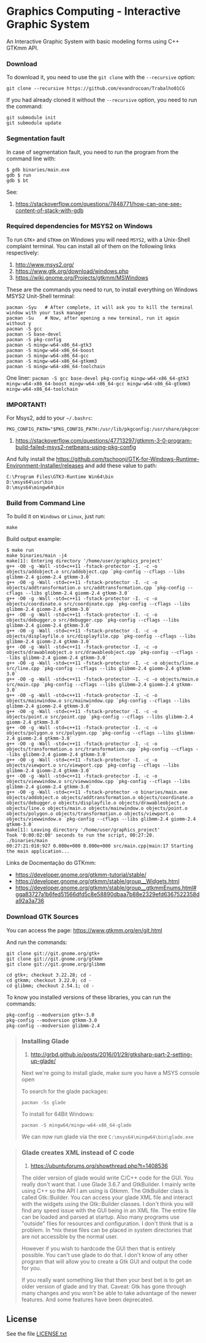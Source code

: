 # Graphics Computing - Interactive Graphic System

An Interactive Graphic System with basic modeling forms using C++ GTKmm API.


### Download

To download it, you need to use the `git clone` with the `--recursive` option:
```
git clone --recursive https://github.com/evandrocoan/Trabalho01CG
```

If you had already cloned it without the `--recursive` option, you need to run the command:
```
git submodule init
git submodule update
```


### Segmentation fault

In case of segmentation fault, you need to run the program from the command line with:
```
$ gdb binaries/main.exe
gdb $ run
gdb $ bt
```

See:

1. https://stackoverflow.com/questions/7848771/how-can-one-see-content-of-stack-with-gdb


### Required dependencies for MSYS2 on Windows

To run `GTK+` and `GTKmm` on Windows you will need `MSYS2`,
with a Unix-Shell complaint terminal.
You can install all of them on the following links respectively:
1. http://www.msys2.org/
1. https://www.gtk.org/download/windows.php
1. https://wiki.gnome.org/Projects/gtkmm/MSWindows

These are the commands you need to run,
to install everything on Windows MSYS2 Unit-Shell terminal:
```
pacman -Syu   # After complete, it will ask you to kill the terminal window with your task manager
pacman -Su    # Now, after opening a new terminal, run it again without y
pacman -S gcc
pacman -S base-devel
pacman -S pkg-config
pacman -S mingw-w64-x86_64-gtk3
pacman -S mingw-w64-x86_64-boost
pacman -S mingw-w64-x86_64-gcc
pacman -S mingw-w64-x86_64-gtkmm3
pacman -S mingw-w64-x86_64-toolchain
```
One liner:
`
pacman -S gcc base-devel pkg-config mingw-w64-x86_64-gtk3 mingw-w64-x86_64-boost mingw-w64-x86_64-gcc mingw-w64-x86_64-gtkmm3 mingw-w64-x86_64-toolchain
`

### IMPORTANT!

For Msys2, add to your `~/.bashrc`:
```
PKG_CONFIG_PATH="$PKG_CONFIG_PATH:/usr/lib/pkgconfig:/usr/share/pkgconfig:/lib/pkgconfig:/mingw64/lib/pkgconfig"
```
1. https://stackoverflow.com/questions/47713297/gtkmm-3-0-program-build-failed-msys2-netbeans-using-pkg-config

And fully install the https://github.com/tschoonj/GTK-for-Windows-Runtime-Environment-Installer/releases and add these value to path:
```
C:\Program Files\GTK3-Runtime Win64\bin
D:\msys64\usr\bin
D:\msys64\mingw64\bin
```


### Build from Command Line

To build it on `Windows` or `Linux`, just run:
```
make
```

Build output example:
```
$ make run
make binaries/main -j4
make[1]: Entering directory '/home/user/graphics_project'
g++ -O0 -g -Wall -std=c++11 -fstack-protector -I. -c -o objects/addobject.o src/addobject.cpp `pkg-config --cflags --libs glibmm-2.4 giomm-2.4 gtkmm-3.0`
g++ -O0 -g -Wall -std=c++11 -fstack-protector -I. -c -o objects/addtransformation.o src/addtransformation.cpp `pkg-config --cflags --libs glibmm-2.4 giomm-2.4 gtkmm-3.0`
g++ -O0 -g -Wall -std=c++11 -fstack-protector -I. -c -o objects/coordinate.o src/coordinate.cpp `pkg-config --cflags --libs glibmm-2.4 giomm-2.4 gtkmm-3.0`
g++ -O0 -g -Wall -std=c++11 -fstack-protector -I. -c -o objects/debugger.o src/debugger.cpp `pkg-config --cflags --libs glibmm-2.4 giomm-2.4 gtkmm-3.0`
g++ -O0 -g -Wall -std=c++11 -fstack-protector -I. -c -o objects/displayfile.o src/displayfile.cpp `pkg-config --cflags --libs glibmm-2.4 giomm-2.4 gtkmm-3.0`
g++ -O0 -g -Wall -std=c++11 -fstack-protector -I. -c -o objects/drawableobject.o src/drawableobject.cpp `pkg-config --cflags --libs glibmm-2.4 giomm-2.4 gtkmm-3.0`
g++ -O0 -g -Wall -std=c++11 -fstack-protector -I. -c -o objects/line.o src/line.cpp `pkg-config --cflags --libs glibmm-2.4 giomm-2.4 gtkmm-3.0`
g++ -O0 -g -Wall -std=c++11 -fstack-protector -I. -c -o objects/main.o src/main.cpp `pkg-config --cflags --libs glibmm-2.4 giomm-2.4 gtkmm-3.0`
g++ -O0 -g -Wall -std=c++11 -fstack-protector -I. -c -o objects/mainwindow.o src/mainwindow.cpp `pkg-config --cflags --libs glibmm-2.4 giomm-2.4 gtkmm-3.0`
g++ -O0 -g -Wall -std=c++11 -fstack-protector -I. -c -o objects/point.o src/point.cpp `pkg-config --cflags --libs glibmm-2.4 giomm-2.4 gtkmm-3.0`
g++ -O0 -g -Wall -std=c++11 -fstack-protector -I. -c -o objects/polygon.o src/polygon.cpp `pkg-config --cflags --libs glibmm-2.4 giomm-2.4 gtkmm-3.0`
g++ -O0 -g -Wall -std=c++11 -fstack-protector -I. -c -o objects/transformation.o src/transformation.cpp `pkg-config --cflags --libs glibmm-2.4 giomm-2.4 gtkmm-3.0`
g++ -O0 -g -Wall -std=c++11 -fstack-protector -I. -c -o objects/viewport.o src/viewport.cpp `pkg-config --cflags --libs glibmm-2.4 giomm-2.4 gtkmm-3.0`
g++ -O0 -g -Wall -std=c++11 -fstack-protector -I. -c -o objects/viewwindow.o src/viewwindow.cpp `pkg-config --cflags --libs glibmm-2.4 giomm-2.4 gtkmm-3.0`
g++ -O0 -g -Wall -std=c++11 -fstack-protector -o binaries/main.exe objects/addobject.o objects/addtransformation.o objects/coordinate.o objects/debugger.o objects/displayfile.o objects/drawableobject.o objects/line.o objects/main.o objects/mainwindow.o objects/point.o objects/polygon.o objects/transformation.o objects/viewport.o objects/viewwindow.o `pkg-config --cflags --libs glibmm-2.4 giomm-2.4 gtkmm-3.0`
make[1]: Leaving directory '/home/user/graphics_project'
Took '0:00:02:00' seconds to run the script, 00:27:20.
./binaries/main
00:27:21:018:927 0.000e+000 0.000e+000 src/main.cpp|main:17 Starting the main application...
```


Links de Docmentação do GTKmm:
- https://developer.gnome.org/gtkmm-tutorial/stable/
- https://developer.gnome.org/gtkmm/stable/group__Widgets.html
- https://developer.gnome.org/gtkmm/stable/group__gtkmmEnums.html#gga83727a1b6fed51566dfd5c8e58890dbaa7b88e2329efd6367522358da92a3a736


### Download GTK Sources

You can access the page: https://www.gtkmm.org/en/git.html

And run the commands:
```
git clone git://git.gnome.org/gtk+
git clone git://git.gnome.org/gtkmm
git clone git://git.gnome.org/glibmm

cd gtk+; checkout 3.22.28; cd -
cd gtkmm; checkout 3.22.0; cd -
cd glibmm; checkout 2.54.1; cd -
```

To know you installed versions of these libraries, you can run the commands:
```
pkg-config --modversion gtk+-3.0
pkg-config --modversion gtkmm-3.0
pkg-config --modversion glibmm-2.4
```


> ### Installing Glade
>
> 1. http://grbd.github.io/posts/2016/01/29/gtksharp-part-2-setting-up-glade/
>
> Next we're going to install glade, make sure you have a MSYS console open
>
> To search for the glade packages:
> ```
> pacman -Ss glade
> ```
> To install for 64Bit Windows:
> ```
> pacman -S mingw64/mingw-w64-x86_64-glade
> ```
>
> We can now run glade via the exe `C:\msys64\mingw64\bin\glade.exe`


> ### Glade creates XML instead of C code
>
> 1. https://ubuntuforums.org/showthread.php?t=1408536
>
> The older version of glade would write C/C++ code for the GUI. You really don't want that. I use Glade 3.6.7 and GtkBuilder. I mainly write using C++ so the API I am using is Gtkmm. The GtkBuilder class is called Gtk::Builder. You can access your glade XML file and interact with the widgets using the Gtk::Builder classes. I don't think you will find any speed issue with the GUI being in an XML file. The entire file can be loaded and parsed at startup. Also many programs use "outside" files for resources and configuration. I don't think that is a problem. In \*nix these files can be placed in system directories that are not accessible by the normal user.
>
> However if you wish to hardcode the GUI then that is entirely possible. You can't use glade to do that. I don't know of any other program that will allow you to create a Gtk GUI and output the code for you.
>
> If you really want something like that then your best bet is to get an older version of glade and try that. Caveat: Gtk has gone through many changes and you won't be able to take advantage of the newer features. And some features have been deprecated.



## License

See the file [LICENSE.txt](LICENSE.txt)

